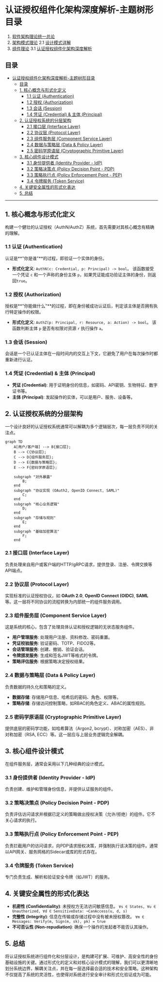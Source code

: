 # 认证授权组件化架构深度解析-主题树形目录

1. [软件架构理论统一总论](00-软件架构理论统一总论.md)
2. [架构模式理论](01-架构模式理论.md)
   2.1 [设计模式详解](01a-设计模式详解.md)
3. [组件理论](02-组件理论.md)
   3.1 [认证授权组件化架构深度解析](02a-认证授权组件化架构深度解析.md)

## 目录

- [认证授权组件化架构深度解析-主题树形目录](#认证授权组件化架构深度解析-主题树形目录)
  - [目录](#目录)
  - [1. 核心概念与形式化定义](#1-核心概念与形式化定义)
    - [1.1 认证 (Authentication)](#11-认证-authentication)
    - [1.2 授权 (Authorization)](#12-授权-authorization)
    - [1.3 会话 (Session)](#13-会话-session)
    - [1.4 凭证 (Credential) \& 主体 (Principal)](#14-凭证-credential--主体-principal)
  - [2. 认证授权系统的分层架构](#2-认证授权系统的分层架构)
    - [2.1 接口层 (Interface Layer)](#21-接口层-interface-layer)
    - [2.2 协议层 (Protocol Layer)](#22-协议层-protocol-layer)
    - [2.3 组件服务层 (Component Service Layer)](#23-组件服务层-component-service-layer)
    - [2.4 数据与策略层 (Data \& Policy Layer)](#24-数据与策略层-data--policy-layer)
    - [2.5 密码学原语层 (Cryptographic Primitive Layer)](#25-密码学原语层-cryptographic-primitive-layer)
  - [3. 核心组件设计模式](#3-核心组件设计模式)
    - [3.1 身份提供者 (Identity Provider - IdP)](#31-身份提供者-identity-provider---idp)
    - [3.2 策略决策点 (Policy Decision Point - PDP)](#32-策略决策点-policy-decision-point---pdp)
    - [3.3 策略执行点 (Policy Enforcement Point - PEP)](#33-策略执行点-policy-enforcement-point---pep)
    - [3.4 令牌服务 (Token Service)](#34-令牌服务-token-service)
  - [4. 关键安全属性的形式化表达](#4-关键安全属性的形式化表达)
  - [5. 总结](#5-总结)

---

## 1. 核心概念与形式化定义

构建一个健壮的认证授权（AuthN/AuthZ）系统，首先需要对其核心概念有精确的理解。

### 1.1 认证 (Authentication)

认证是**"你是谁"**的过程，即验证一个实体的身份。

- **形式化定义**: `AuthN(c: Credential, p: Principal) -> bool`。
    该函数接受一个凭证 `c` 和一个声称的身份主体 `p`，如果凭证能成功验证主体的身份，则返回`true`。

### 1.2 授权 (Authorization)

授权是**"你能做什么"**的过程，即在身份被成功认证后，判定该主体是否拥有执行特定操作的权限。

- **形式化定义**: `AuthZ(p: Principal, r: Resource, a: Action) -> bool`。
    该函数判断主体 `p` 是否有权限对资源 `r` 执行操作 `a`。

### 1.3 会话 (Session)

会话是一个已认证主体在一段时间内的交互上下文，它避免了用户在每次操作时都重新进行认证。

### 1.4 凭证 (Credential) & 主体 (Principal)

- **凭证 (Credential)**: 用于证明身份的信息，如密码、API密钥、生物特征、数字证书等。
- **主体 (Principal)**: 发起操作的实体，可以是用户、服务、设备等。

## 2. 认证授权系统的分层架构

一个设计良好的认证授权系统通常可以解耦为多个逻辑层次，每一层负责不同的关注点。

```mermaid
graph TD
    A[用户/客户端] --> B{接口层};
    B --> C{协议层};
    C --> D{组件服务层};
    D --> E{数据与策略层};
    E --> F{密码学原语层};

    subgraph "对外暴露"
        B;
    end
    subgraph "协议实现 (OAuth2, OpenID Connect, SAML)"
        C;
    end
    subgraph "核心业务逻辑"
        D;
    end
    subgraph "存储与规则"
        E;
    end
    subgraph "基础加密算法"
        F;
    end
```

### 2.1 接口层 (Interface Layer)

负责处理来自用户或客户端的HTTP/gRPC请求，提供登录、注册、令牌交换等API端点。

### 2.2 协议层 (Protocol Layer)

实现标准的认证授权协议，如 **OAuth 2.0**, **OpenID Connect (OIDC)**, **SAML** 等。这一层将不同协议的流程转换为内部统一的组件服务调用。

### 2.3 组件服务层 (Component Service Layer)

这是系统的核心，包含了处理具体认证和授权逻辑的无状态服务组件。

- **用户管理服务**: 处理用户注册、资料修改、密码重置。
- **凭证校验服务**: 验证密码、TOTP、FIDO2等。
- **会话管理服务**: 创建、撤销、验证会话。
- **令牌颁发服务**: 生成和签名JWT等格式的令牌。
- **策略评估服务**: 根据策略决定授权结果。

### 2.4 数据与策略层 (Data & Policy Layer)

负责数据的持久化和策略的定义。

- **数据存储**: 存储用户信息、哈希后的密码、角色、权限等。
- **策略存储**: 存储访问控制策略，如RBAC的角色定义、ABAC的属性规则。

### 2.5 密码学原语层 (Cryptographic Primitive Layer)

提供底层的密码学功能，如哈希算法（Argon2, bcrypt）、对称加密（AES）、非对称加密（RSA, ECC）等。这一层应与上层业务逻辑完全解耦。

## 3. 核心组件设计模式

在组件服务层，通常会采用以下几种经典的设计模式。

### 3.1 身份提供者 (Identity Provider - IdP)

负责创建、维护和管理身份信息，并提供认证服务的组件。

### 3.2 策略决策点 (Policy Decision Point - PDP)

负责评估访问请求并根据已定义的策略做出授权决策（允许/拒绝）的组件。它不关心请求的执行。

### 3.3 策略执行点 (Policy Enforcement Point - PEP)

负责拦截用户的访问请求，向PDP请求授权决策，并强制执行该决策的组件。通常以API网关、服务网格的Sidecar或库的形式存在。

### 3.4 令牌服务 (Token Service)

专门负责生成、解析和验证安全令牌（如JWT）的服务。

## 4. 关键安全属性的形式化表达

- **机密性 (Confidentiality)**: 未授权方无法访问敏感信息。
    `∀s ∈ States, ∀u ∈ Unauthorized, ∀d ∈ SensitiveData: ¬CanAccess(u, d, s)`
- **完整性 (Integrity)**: 信息在传输或存储过程中没有被未授权篡改。
    `∀m ∈ Messages: Verify(m, Sign(m, sk), pk) = true`
- **不可否认性 (Non-repudiation)**: 确保一个操作的发起者不能否认其操作。

## 5. 总结

将认证授权系统进行组件化和分层设计，是构建可扩展、可维护、高安全性的身份基础设施的关键。通过形式化的定义和对核心设计模式的理解，我们可以更清晰地划分系统边界，解耦关注点，并在每一层选择最合适的技术和安全策略。这种架构不仅提高了系统的灵活性，也使得对系统进行安全审计和形式化验证成为可能。
